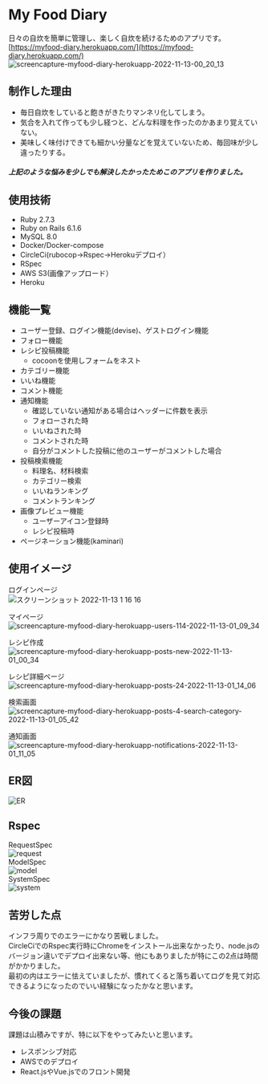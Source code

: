 # My Food Diary
日々の自炊を簡単に管理し、楽しく自炊を続けるためのアプリです。  
[https://myfood-diary.herokuapp.com/](https://myfood-diary.herokuapp.com/)  
![screencapture-myfood-diary-herokuapp-2022-11-13-00_20_13](https://user-images.githubusercontent.com/104005833/201481383-32e2395d-8bea-42e4-9c2f-2af2d2759909.png)


## 制作した理由
- 毎日自炊をしていると飽きがきたりマンネリ化してしまう。  
- 気合を入れて作っても少し経つと、どんな料理を作ったのかあまり覚えていない。  
- 美味しく味付けできても細かい分量などを覚えていないため、毎回味が少し違ったりする。  
##### 上記のような悩みを少しでも解決したかったためこのアプリを作りました。

## 使用技術
- Ruby 2.7.3  
- Ruby on Rails 6.1.6  
- MySQL 8.0  
- Docker/Docker-compose   
- CircleCi(rubocop→Rspec→Herokuデプロイ）  
- RSpec   
- AWS S3(画像アップロード）  
- Heroku

## 機能一覧
- ユーザー登録、ログイン機能(devise)、ゲストログイン機能
- フォロー機能  
- レシピ投稿機能  
  - cocoonを使用しフォームをネスト
- カテゴリー機能  
- いいね機能   
- コメント機能  
- 通知機能   
  - 確認していない通知がある場合はヘッダーに件数を表示
  - フォローされた時
  - いいねされた時
  - コメントされた時
  - 自分がコメントした投稿に他のユーザーがコメントした場合
- 投稿検索機能  
  - 料理名、材料検索
  - カテゴリー検索
  - いいねランキング
  - コメントランキング
- 画像プレビュー機能  
  - ユーザーアイコン登録時
  - レシピ投稿時
- ページネーション機能(kaminari)

## 使用イメージ
ログインページ  
![スクリーンショット 2022-11-13 1 16 16](https://user-images.githubusercontent.com/104005833/201483656-0d5ef7d0-f4bc-4a60-922d-c3d1904c4155.png)  

マイページ  
![screencapture-myfood-diary-herokuapp-users-114-2022-11-13-01_09_34](https://user-images.githubusercontent.com/104005833/201483315-a5fd4d63-723e-4f3e-8c77-8a1313cc92f9.png)  

レシピ作成  
![screencapture-myfood-diary-herokuapp-posts-new-2022-11-13-01_00_34](https://user-images.githubusercontent.com/104005833/201482962-bba2dffd-36c7-4a16-b8db-289a5e6e5808.png)  

レシピ詳細ページ  
![screencapture-myfood-diary-herokuapp-posts-24-2022-11-13-01_14_06](https://user-images.githubusercontent.com/104005833/201483541-859b6b3d-3fab-448a-bb86-2a31236c2a95.png)  

検索画面  
![screencapture-myfood-diary-herokuapp-posts-4-search-category-2022-11-13-01_05_42](https://user-images.githubusercontent.com/104005833/201483131-78cfdd06-9caa-47b0-b2ad-e59500f2749a.png)  

通知画面  
![screencapture-myfood-diary-herokuapp-notifications-2022-11-13-01_11_05](https://user-images.githubusercontent.com/104005833/201483381-26987c00-6921-4e38-9180-ba5360520d29.png)  

## ER図
![ER](https://user-images.githubusercontent.com/104005833/201480042-8db42132-6e6e-4192-a798-162838afa972.png)

## Rspec
RequestSpec  
![request](https://user-images.githubusercontent.com/104005833/201480658-7a562ed9-da99-4b65-ad9f-0b630ef1e7d9.png)  
ModelSpec  
![model](https://user-images.githubusercontent.com/104005833/201480563-0879f5d9-af1a-44df-ab35-071b521c9120.png)  
SystemSpec  
![system](https://user-images.githubusercontent.com/104005833/201480388-6ee703a4-287f-464b-8614-aaef57ef29e7.png)
## 苦労した点
インフラ周りでのエラーにかなり苦戦しました。  
CircleCiでのRspec実行時にChromeをインストール出来なかったり、node.jsのバージョン違いでデプロイ出来ない等、他にもありましたが特にこの2点は時間がかかりました。  
最初の内はエラーに怯えていましたが、慣れてくると落ち着いてログを見て対応できるようになったのでいい経験になったかなと思います。

## 今後の課題
課題は山積みですが、特に以下をやってみたいと思います。  
- レスポンシブ対応
- AWSでのデプロイ  
- React.jsやVue.jsでのフロント開発
